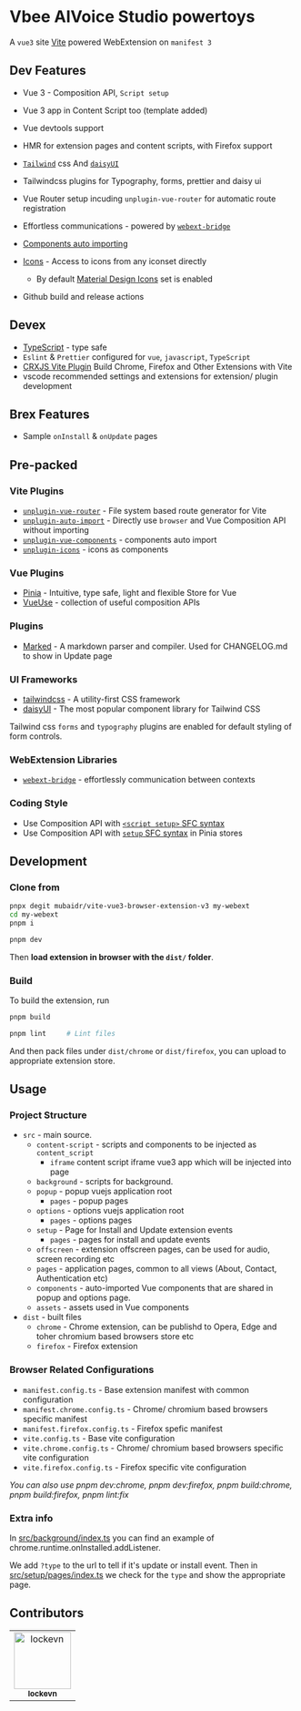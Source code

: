 # Vbee AIVoice Studio powertoys

A `vue3` site [Vite](https://vitejs.dev/)
powered WebExtension on `manifest 3`

## Dev Features

- Vue 3 - Composition API, `Script setup`
- Vue 3 app in Content Script too (template added)
- Vue devtools support
- HMR for extension pages and content scripts, with Firefox support
- [`Tailwind`](https://tailwindcss.com/) css And [`daisyUI`](https://daisyui.com/)

- Tailwindcss plugins for Typography, forms, prettier and daisy ui
- Vue Router setup incuding `unplugin-vue-router` for automatic route registration

- Effortless communications - powered by [`webext-bridge`](https://github.com/zikaari/webext-bridge)
- [Components auto importing](./src/components)
- [Icons](./src/components) - Access to icons from any iconset directly
  - By default [Material Design Icons](https://materialdesignicons.com/cdn/1.6.50-dev/) set is enabled
- Github build and release actions

## Devex

- [TypeScript](https://www.typescriptlang.org/) - type safe
- `Eslint` & `Prettier` configured for `vue`, `javascript`, `TypeScript`
- [CRXJS Vite Plugin](https://crxjs.dev/vite-plugin) Build Chrome, Firefox and Other Extensions with Vite
- vscode recommended settings and extensions for extension/ plugin development

## Brex Features

- Sample `onInstall` & `onUpdate` pages

## Pre-packed

### Vite Plugins

- [`unplugin-vue-router`](https://github.com/posva/unplugin-vue-router) - File system based route generator for Vite
- [`unplugin-auto-import`](https://github.com/antfu/unplugin-auto-import) - Directly use `browser` and Vue Composition API without importing
- [`unplugin-vue-components`](https://github.com/antfu/vite-plugin-components) - components auto import
- [`unplugin-icons`](https://github.com/antfu/unplugin-icons) - icons as components

### Vue Plugins

- [Pinia](https://pinia.vuejs.org/) - Intuitive, type safe, light and flexible Store for Vue
- [VueUse](https://github.com/antfu/vueuse) - collection of useful composition APIs

### Plugins

- [Marked](https://github.com/markedjs/marked) - A markdown parser and compiler. Used for CHANGELOG.md to show in Update page

### UI Frameworks

- [tailwindcss](https://tailwindcss.com) - A utility-first CSS framework
- [daisyUI](https://daisyui.com/) - The most popular component library for Tailwind CSS

Tailwind css `forms` and `typography` plugins are enabled for default styling of form controls.

### WebExtension Libraries

- [`webext-bridge`](https://github.com/zikaari/webext-bridge) - effortlessly communication between contexts

### Coding Style

- Use Composition API with [`<script setup>` SFC syntax](https://github.com/vuejs/rfcs/pull/227)
- Use Composition API with [`setup` SFC syntax](https://pinia.vuejs.org/cookbook/composables.html#Setup-Stores) in Pinia stores

## Development

### Clone from

```bash
pnpx degit mubaidr/vite-vue3-browser-extension-v3 my-webext
cd my-webext
pnpm i
```

```bash
pnpm dev
```

Then **load extension in browser with the `dist/` folder**.

### Build

To build the extension, run

```bash
pnpm build
```

```bash
pnpm lint     # Lint files
```

And then pack files under `dist/chrome` or `dist/firefox`, you can upload to appropriate extension store.

## Usage

### Project Structure

- `src` - main source.
  - `content-script` - scripts and components to be injected as `content_script`
    - `iframe` content script iframe vue3 app which will be injected into page
  - `background` - scripts for background.
  - `popup` - popup vuejs application root
    - `pages` - popup pages
  - `options` - options vuejs application root
    - `pages` - options pages
  - `setup` - Page for Install and Update extension events
    - `pages` - pages for install and update events
  - `offscreen` - extension offscreen pages, can be used for audio, screen recording etc
  - `pages` - application pages, common to all views (About, Contact, Authentication etc)
  - `components` - auto-imported Vue components that are shared in popup and options page.
  - `assets` - assets used in Vue components
- `dist` - built files
  - `chrome` - Chrome extension, can be publishd to Opera, Edge and toher chromium based browsers store etc
  - `firefox` - Firefox extension

### Browser Related Configurations

- `manifest.config.ts` - Base extension manifest with common configuration
- `manifest.chrome.config.ts` - Chrome/ chromium based browsers specific manifest
- `manifest.firefox.config.ts` - Firefox spefic manifest
- `vite.config.ts` - Base vite configuration
- `vite.chrome.config.ts` - Chrome/ chromium based browsers specific vite configuration
- `vite.firefox.config.ts` - Firefox specific vite configuration

_You can also use pnpm dev:chrome, pnpm dev:firefox, pnpm build:chrome, pnpm build:firefox, pnpm lint:fix_

### Extra info

In [src/background/index.ts](./src/background/index.ts) you can find an example of chrome.runtime.onInstalled.addListener.

We add `?type` to the url to tell if it's update or install event. Then in [src/setup/pages/index.ts](./src/setup/pages/index.ts) we check for the `type` and show the appropriate page.

## Contributors

<!-- readme: collaborators,contributors -start -->
<table>
	<tbody>
		<tr>
            <td align="center">
                <a href="https://github.com/lockevn">
                    <img src="https://avatars.githubusercontent.com/u/122280?v=4" width="100;" alt="lockevn"/>
                    <br />
                    <sub><b>lockevn</b></sub>
                </a>
            </td>            
		</tr>
	<tbody>
</table>
<!-- readme: collaborators,contributors -end -->
